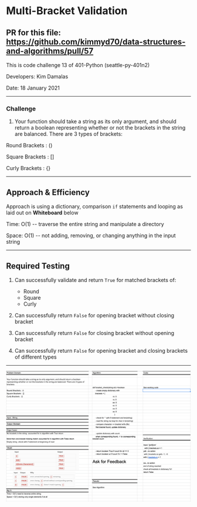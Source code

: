 # Multi-Bracket Validation

## PR for this file: https://github.com/kimmyd70/data-structures-and-algorithms/pull/57

This is code challenge 13 of 401-Python (seattle-py-401n2)

Developers: Kim Damalas

Date: 18 January 2021
____________________
### Challenge 

1. Your function should take a string as its only argument, and should return a boolean representing whether or not the brackets in the string are balanced. There are 3 types of brackets:

Round Brackets : ()

Square Brackets : []

Curly Brackets : {}
__________

## Approach & Efficiency

Approach is using a dictionary, comparison `if` statements and looping as laid out on **Whiteboard** below


Time: O(1) -- traverse the entire string and manipulate a directory

Space: O(1) -- not adding, removing, or changing anything in the input string

_____________
## Required Testing

1. Can successfully validate and return `True` for matched brackets of:
    - Round
    - Square
    - Curly
   
2. Can successfully return `False` for opening bracket without closing bracket

3. Can successfully return `False` for closing bracket without opening bracket

4. Can successfully return `False` for opening bracket and closing brackets of different types
_________________

![Whiteboard](./assets/multi-bracket-validation-whiteboard.png)